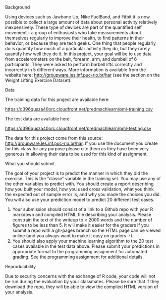 Background

Using devices such as Jawbone Up, Nike FuelBand, and Fitbit it is now
possible to collect a large amount of data about personal activity
relatively inexpensively. These type of devices are part of the
quantified self movement - a group of enthusiasts who take measurements
about themselves regularly to improve their health, to find patterns in
their behavior, or because they are tech geeks. One thing that people
regularly do is quantify how much of a particular activity they do, but
they rarely quantify how well they do it. In this project, your goal
will be to use data from accelerometers on the belt, forearm, arm, and
dumbell of 6 participants. They were asked to perform barbell lifts
correctly and incorrectly in 5 different ways. More information is
available from the website here:
<http://groupware.les.inf.puc-rio.br/har> (see the section on the Weight
Lifting Exercise Dataset).

Data

The training data for this project are available here:

<https://d396qusza40orc.cloudfront.net/predmachlearn/pml-training.csv>

The test data are available here:

<https://d396qusza40orc.cloudfront.net/predmachlearn/pml-testing.csv>

The data for this project come from this source:
<http://groupware.les.inf.puc-rio.br/har>. If you use the document you
create for this class for any purpose please cite them as they have been
very generous in allowing their data to be used for this kind of
assignment.

What you should submit

The goal of your project is to predict the manner in which they did the
exercise. This is the "classe" variable in the training set. You may use
any of the other variables to predict with. You should create a report
describing how you built your model, how you used cross validation, what
you think the expected out of sample error is, and why you made the
choices you did. You will also use your prediction model to predict 20
different test cases.

1.  Your submission should consist of a link to a Github repo with your
    R markdown and compiled HTML file describing your analysis. Please
    constrain the text of the writeup to &lt; 2000 words and the number
    of figures to be less than 5. It will make it easier for the graders
    if you submit a repo with a gh-pages branch so the HTML page can be
    viewed online (and you always want to make it easy on graders :-).
2.  You should also apply your machine learning algorithm to the 20 test
    cases available in the test data above. Please submit your
    predictions in appropriate format to the programming assignment for
    automated grading. See the programming assignment for additional
    details.

Reproducibility

Due to security concerns with the exchange of R code, your code will not
be run during the evaluation by your classmates. Please be sure that if
they download the repo, they will be able to view the compiled HTML
version of your analysis.
